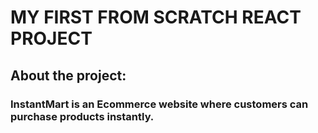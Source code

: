 # MY FIRST FROM SCRATCH REACT PROJECT

## About the project:

### InstantMart is an Ecommerce website where customers can purchase products instantly.
